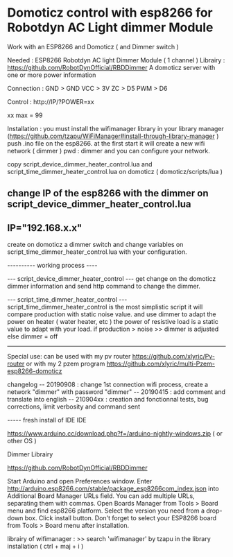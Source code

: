 # Domoticz control with esp8266 for Robotdyn AC Light dimmer Module

Work with an ESP8266 and Domoticz ( and Dimmer switch ) 

Needed : 
ESP8266 
Robotdyn AC light Dimmer Module ( 1 channel ) 
Librairy : https://github.com/RobotDynOfficial/RBDDimmer
A domoticz server with one or more power information


Connection  : 
GND > GND
VCC > 3V 
ZC > D5
PWM > D6 

Control : 
http://IP/?POWER=xx
 
xx max = 99 

Installation : 
you must install the wifimanager library in your library manager (https://github.com/tzapu/WiFiManager#install-through-library-manager ) 
push .ino file on the esp8266. at the first start it will create a new wifi network ( dimmer ) pwd : dimmer 
and you can configure your network.

copy script_device_dimmer_heater_control.lua and script_time_dimmer_heater_control.lua on domoticz ( domoticz/scripts/lua ) 

change IP of the esp8266 with the dimmer  on script_device_dimmer_heater_control.lua
-------------
IP="192.168.x.x"
-------------

create on domoticz a dimmer switch
and change variables on script_time_dimmer_heater_control.lua with your configuration. 

---------- working process  ---- 

--- script_device_dimmer_heater_control --- 
get change on the domoticz dimmer information and send http command to change the dimmer. 

--- script_time_dimmer_heater_control --- 
script_time_dimmer_heater_control is the most simplistic script 
it will compare production with static noise value. 
and use dimmer to adapt the power on heater ( water heater, etc ) 
the power of resistive load is a static value to adapt with your load. 
if production > noise >> dimmer is adjusted else dimmer = off

--- 

Special use: can be used with my pv router https://github.com/xlyric/Pv-router
or with my 2 pzem program https://github.com/xlyric/multi-Pzem-esp8266-domoticz



changelog
-- 20190908 : change 1st connection wifi process, create a network "dimmer" with password "dimmer"
-- 20190415 : add comment and translate into english 
-- 210904xx : creation and fonctionnal tests, bug corrections, limit verbosity and command sent

----- fresh install of IDE
IDE

https://www.arduino.cc/download.php?f=/arduino-nightly-windows.zip ( or other OS ) 

Dimmer Librairy

https://github.com/RobotDynOfficial/RBDDimmer

Start Arduino and open Preferences window.
Enter http://arduino.esp8266.com/stable/package_esp8266com_index.json into Additional Board Manager URLs field. You can add multiple URLs, separating them with commas.
Open Boards Manager from Tools > Board menu and find esp8266 platform.
Select the version you need from a drop-down box.
Click install button.
Don't forget to select your ESP8266 board from Tools > Board menu after installation.


librairy of wifimanager : >> search  'wifimanager'  by tzapu in the library installation  ( ctrl + maj + i )






